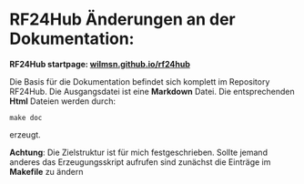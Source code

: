 # RF24Hub Änderungen an der Dokumentation:

**RF24Hub startpage: [wilmsn.github.io/rf24hub](index.html)**

Die Basis für die Dokumentation befindet sich komplett im Repository RF24Hub. Die Ausgangsdatei ist eine **Markdown** Datei. Die entsprechenden **Html** Dateien werden durch:

	make doc
	
erzeugt.

**Achtung**: Die Zielstruktur ist für mich festgeschrieben. Sollte jemand anderes das Erzeugungsskript aufrufen sind zunächst die Einträge im **Makefile** zu ändern